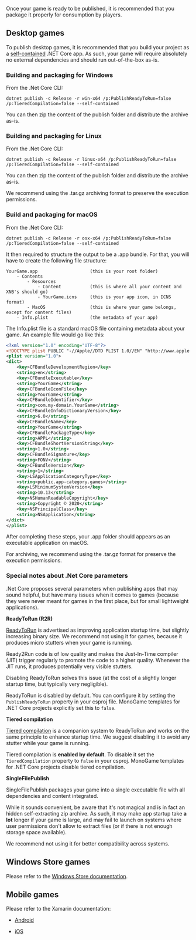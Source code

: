 Once your game is ready to be published, it is recommended that you package it properly for consumption by players.

## Desktop games

To publish desktop games, it is recommended that you build your project as a [self-contained](https://docs.microsoft.com/en-us/dotnet/core/deploying/#publish-self-contained) .NET Core app. As such, your game will require absolutely no external dependencies and should run out-of-the-box as-is.

### Building and packaging for Windows

From the .Net Core CLI:

`dotnet publish -c Release -r win-x64 /p:PublishReadyToRun=false /p:TieredCompilation=false --self-contained`

You can then zip the content of the publish folder and distribute the archive as-is.

### Building and packaging for Linux

From the .Net Core CLI:

`dotnet publish -c Release -r linux-x64 /p:PublishReadyToRun=false /p:TieredCompilation=false --self-contained`

You can then zip the content of the publish folder and distribute the archive as-is.

We recommend using the .tar.gz archiving format to preserve the execution permissions.

### Build and packaging for macOS

From the .Net Core CLI:

`dotnet publish -c Release -r osx-x64 /p:PublishReadyToRun=false /p:TieredCompilation=false --self-contained`

It then required to structure the output to be a .app bundle. For that, you will have to create the following file structure:

```
YourGame.app                    (this is your root folder)
    - Contents
        - Resources
            - Content           (this is where all your content and XNB's should go)
            - YourGame.icns     (this is your app icon, in ICNS format)
        - MacOS                 (this is where your game belongs, except for content files)
    - Info.plist                (the metadata of your app)
```

The Info.plist file is a standard macOS file containing metadata about your game. An example file would go like this:

```xml
<?xml version="1.0" encoding="UTF-8"?>
<!DOCTYPE plist PUBLIC "-//Apple//DTD PLIST 1.0//EN" "http://www.apple.com/DTDs/PropertyList-1.0.dtd">
<plist version="1.0">
<dict>
    <key>CFBundleDevelopmentRegion</key>
    <string>en</string>
    <key>CFBundleExecutable</key>
    <string>YourGame</string>
    <key>CFBundleIconFile</key>
    <string>YourGame</string>
    <key>CFBundleIdentifier</key>
    <string>com.my-domain.YourGame</string>
    <key>CFBundleInfoDictionaryVersion</key>
    <string>6.0</string>
    <key>CFBundleName</key>
    <string>YourGame</string>
    <key>CFBundlePackageType</key>
    <string>APPL</string>
    <key>CFBundleShortVersionString</key>
    <string>1.0</string>
    <key>CFBundleSignature</key>
    <string>FONV</string>
    <key>CFBundleVersion</key>
    <string>1</string>
    <key>LSApplicationCategoryType</key>
    <string>public.app-category.games</string>
    <key>LSMinimumSystemVersion</key>
    <string>10.13</string>
    <key>NSHumanReadableCopyright</key>
    <string>Copyright © 2020</string>
    <key>NSPrincipalClass</key>
    <string>NSApplication</string>
</dict>
</plist>
```

After completing these steps, your .app folder should appears as an executable application on macOS.

For archiving, we recommend using the .tar.gz format for preserve the execution permissions.

### Special notes about .Net Core parameters

.Net Core proposes several parameters when publishing apps that may sound helpful, but have many issues when it comes to games (because they were never meant for games in the first place, but for small lightweight applications).

**ReadyToRun (R2R)**

[ReadyToRun](https://docs.microsoft.com/en-us/dotnet/core/whats-new/dotnet-core-3-0#readytorun-images) is advertised as improving application startup time, but slightly increasing binary size. We recommend not using it for games, because it produces micro stutters when your game is running.

Ready2Run code is of low quality and makes the Just-In-Time compiler (JIT) trigger regularly to promote the code to a higher quality. Whenever the JIT runs, it produces potentially very visible stutters.

Disabling ReadyToRun solves this issue (at the cost of a slightly longer startup time, but typically very negligible).

ReadyToRun is disabled by default. You can configure it by setting the `PublishReadyToRun` property in your csproj file. MonoGame templates for .NET Core projects explicitly set this to `false`.

**Tiered compilation**

[Tiered compilation](https://docs.microsoft.com/en-us/dotnet/core/whats-new/dotnet-core-3-0#tiered-compilation) is a companion system to ReadyToRun and works on the same principle to enhance startup time. We suggest disabling it to avoid any stutter while your game is running.

Tiered compilation is **enabled by default**. To disable it set the `TieredCompilation` property to `false` in your csproj.
MonoGame templates for .NET Core projects disable tiered compilation.

**SingleFilePublish**

SingleFilePublish packages your game into a single executable file with all dependencies and content integrated.

While it sounds convenient, be aware that it's not magical and is in fact an hidden self-extracting zip archive. As such, it may make app startup take **a lot** longer if your game is large, and may fail to launch on systems where user permissions don't allow to extract files (or if there is not enough storage space available).

We recommend not using it for better compatibility across systems.

## Windows Store games

Please refer to the [Windows Store documentation](https://docs.microsoft.com/en-us/windows/uwp/publish/).

## Mobile games

Please refer to the Xamarin documentation:

- [Android](https://docs.microsoft.com/en-us/xamarin/android/deploy-test/publishing/)

- [iOS](https://docs.microsoft.com/en-us/xamarin/ios/deploy-test/app-distribution/app-store-distribution/publishing-to-the-app-store?tabs=windows)
